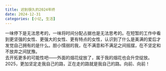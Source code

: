 ```yaml
---
title: 迟到很久的2024年终
date: 2024-12-31
categories: [小记, 生活]
---
```

一味停下是无法思考的，一味将时间分配占据也是无法思考的。在短暂的工作中看到更坚强的女性、更强大的女性、更有特点的女性，认识到了什么是美满的爱后才发觉自己拥有的是什么。胆小懦弱的我，在不满意和不满足之间摇摆，在不坚定和不放弃之间犹豫。
<br>
去开拓更多的可能性吧——外面的烟花绽放了，属于我的烟花也会升空绽放。2025，更加坚定走我自己的路，正在走的路就是我自己的路。向前、向前！